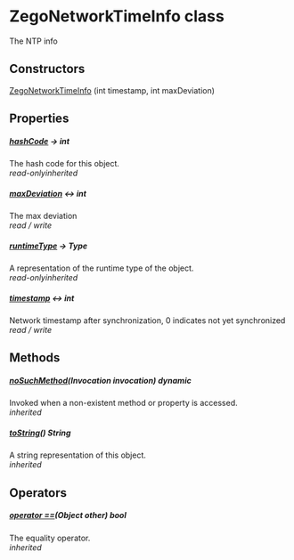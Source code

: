 


# ZegoNetworkTimeInfo class









<p>The NTP info</p>




## Constructors

[ZegoNetworkTimeInfo](../zego_uikit_prebuilt_live_audio_room/ZegoNetworkTimeInfo/ZegoNetworkTimeInfo.md) (int timestamp, int maxDeviation)

   


## Properties

##### [hashCode](../zego_uikit_prebuilt_live_audio_room/ZegoNetworkTimeInfo/hashCode.md) &#8594; int



The hash code for this object.  
_<span class="feature">read-only</span><span class="feature">inherited</span>_



##### [maxDeviation](../zego_uikit_prebuilt_live_audio_room/ZegoNetworkTimeInfo/maxDeviation.md) &#8596; int



The max deviation  
_<span class="feature">read / write</span>_



##### [runtimeType](../zego_uikit_prebuilt_live_audio_room/ZegoNetworkTimeInfo/runtimeType.md) &#8594; Type



A representation of the runtime type of the object.  
_<span class="feature">read-only</span><span class="feature">inherited</span>_



##### [timestamp](../zego_uikit_prebuilt_live_audio_room/ZegoNetworkTimeInfo/timestamp.md) &#8596; int



Network timestamp after synchronization, 0 indicates not yet synchronized  
_<span class="feature">read / write</span>_





## Methods

##### [noSuchMethod](../zego_uikit_prebuilt_live_audio_room/ZegoNetworkTimeInfo/noSuchMethod.md)(Invocation invocation) dynamic



Invoked when a non-existent method or property is accessed.  
_<span class="feature">inherited</span>_



##### [toString](../zego_uikit_prebuilt_live_audio_room/ZegoNetworkTimeInfo/toString.md)() String



A string representation of this object.  
_<span class="feature">inherited</span>_





## Operators

##### [operator ==](../zego_uikit_prebuilt_live_audio_room/ZegoNetworkTimeInfo/operator_equals.md)(Object other) bool



The equality operator.  
_<span class="feature">inherited</span>_















